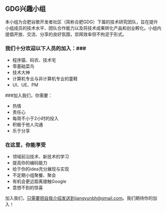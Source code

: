 GDG兴趣小组
---


本小组为合肥谷歌开发者社区（简称合肥GDG）下属的技术研究团队，旨在提升小组成员的技术水平、团队合作能力以及将技术成果转化产品和创业孵化。小组内提倡开放、交流、分享的良好氛围，崇拜效率但不拘泥于形式。
  
### 我们十分欢迎以下人员的加入：###

- 程序猿、码农、技术宅
- 零基础菜鸟
- 技术大神
- 计算机专业与非计算机专业的童鞋
-  UI、UE、PM
  
###加入我们，你需要：
- 热情
- 责任心
- 每周不小于2小时的投入
- 积极于他人沟通
- 乐于分享
  
### 在这里，你能享受
- 领域前沿技术、新技术的学习
- 提高你的编码能力
- 给于你的idea充分展现与实现
- 不定期小组聚餐、聚会
- 有机会更近距离接触Google
- 意想不到的惊喜
  
加入我们，只需要把自我介绍发送到jiangyunbh@gmail.com。我们期待你的加入！



